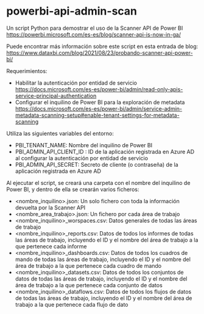 # powerbi-api-admin-scan

Un script Python para demostrar el uso de la Scanner API de Power BI 
https://powerbi.microsoft.com/es-es/blog/scanner-api-is-now-in-ga/


Puede encontrar más información sobre este script en esta entrada de blog: https://www.dataxbi.com/blog/2021/08/23/probando-scanner-api-power-bi/


Requerimientos:
- Habilitar la autenticación por entidad de servicio 
  https://docs.microsoft.com/es-es/power-bi/admin/read-only-apis-service-principal-authentication
- Configurar el inquilino de Power BI para la exploración de metadata
  https://docs.microsoft.com/es-es/power-bi/admin/service-admin-metadata-scanning-setup#enable-tenant-settings-for-metadata-scanning
 

Utiliza las siguientes variables del entorno:
- PBI_TENANT_NAME: Nombre del inquilino de Power BI
- PBI_ADMIN_API_CLIENT_ID : ID de la aplicación registrada en Azure AD al configurar la autenticación por entidad de servicio
- PBI_ADMIN_API_SECRET: Secreto de cliente (o contraseña) de la aplicación registrada en Azure AD 

Al ejecutar el script, se creará una carpeta con el nombre del inquilino de Power BI, y dentro de ella se crearán varios ficheros:
- <nombre_inquilino>.json: Un solo fichero con toda la información devuelta por la Scanner API
- <nombre_area_trabajo>.json: Un fichero por cada área de trabajo
- <nombre_inquilino>_worspaces.csv: Datos generales de todas las áreas de trabajo
- <nombre_inquilino>_reports.csv: Datos de todos los informes de todas las áreas de trabajo, incluyendo el ID y el nombre del área de trabajo a la que pertenece cada informe
- <nombre_inquilino>_dashboards.csv: Datos de todos los cuadros de mando de todas las áreas de trabajo, incluyendo el ID y el nombre del área de trabajo a la que pertenece cada cuadro de mando
- <nombre_inquilino>_datasets.csv: Datos de todos los conjuntos de datos de todas las áreas de trabajo, incluyendo el ID y el nombre del área de trabajo a la que pertenece cada conjunto de datos
- <nombre_inquilino>_dataflows.csv: Datos de todos los flujos de datos de todas las áreas de trabajo, incluyendo el ID y el nombre del área de trabajo a la que pertenece cada flujo de dato











